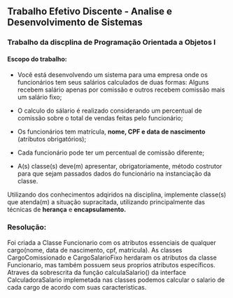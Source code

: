 ## Trabalho Efetivo Discente - Analise e Desenvolvimento de Sistemas

### Trabalho da discplina de Programação Orientada a Objetos I

#### Escopo do trabalho:

- Você está desenvolvendo um sistema para uma empresa onde os funcionários tem seus salários calculados de duas formas:
  Alguns recebem salário apenas por comissão e outros recebem comissão mais um salário fixo;

- O calculo do sálario é realizado considerando um percentual de comissão sobre o total de vendas feitas pelo funcionário;


- Os funcionários tem matrícula, **nome, CPF e data de nascimento** (atributos obrigatórios);


- Cada funcionário pode ter um percentual de comissão diferente;


- A(s) classe(s) deve(m) apresentar, obrigatoriamente, método costrutor para que sejam passados dados do
  funcionário na instanciação da classe.

Utilizando dos conhecimentos adqiridos na disciplina, implemente classe(s) que atenda(m) a situação
supracitada, utilizando principalmente das técnicas de **herança** e **encapsulamento.**


### Resolução:

Foi criada a Classe Funcionario com os atributos essenciais de qualquer cargo(nome, data de nascimento, cpf, matricula). 
As classes CargoComissionado e CargoSalarioFixo herdaram os atributos da classe Funcionario, 
mas também possuem seus proprios atributos específicos.
Atraves da sobrescrita da função calculaSalario() da interface CalculadoraSalario implemetada nas classes podemos 
calcular o salario de cada cargo de acordo com suas caracteristicas.

